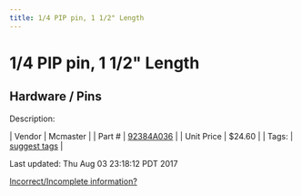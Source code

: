 ```yaml
---
title: 1/4 PIP pin, 1 1/2" Length
---
```


# 1/4 PIP pin, 1 1/2" Length
## Hardware / Pins
Description: 	 

| Vendor | Mcmaster | 
| Part # | [92384A036](https://www.mcmaster.com/#92384A036) | 
| Unit Price | $24.60 | 
| Tags: | [suggest tags](https://docs.google.com/forms/d/e/1FAIpQLSeWyY8v3RgOty-MyWmh9U0iivNYN_molChYyS-0U-o-kOAv_g/viewform) | 

Last updated: Thu Aug 03 23:18:12 PDT 2017

 [Incorrect/Incomplete information?](https://docs.google.com/forms/d/e/1FAIpQLSeWyY8v3RgOty-MyWmh9U0iivNYN_molChYyS-0U-o-kOAv_g/viewform)